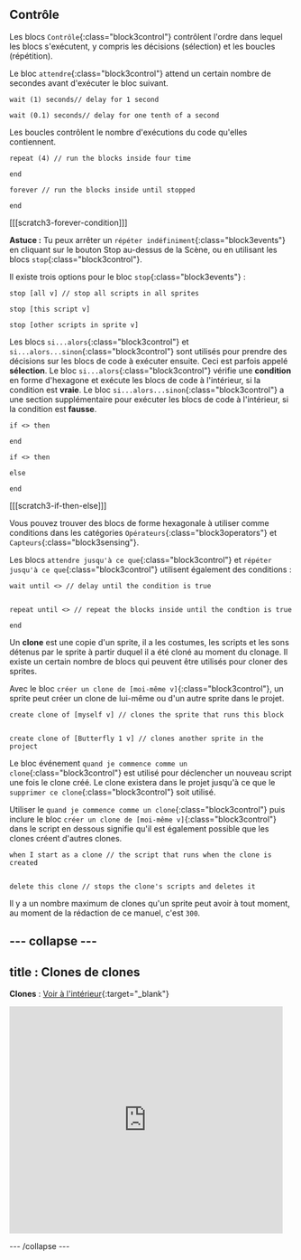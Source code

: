 ## Contrôle

Les blocs `Contrôle`{:class="block3control"} contrôlent l'ordre dans lequel les blocs s'exécutent, y compris les décisions (sélection) et les boucles (répétition).


Le bloc `attendre`{:class="block3control"} attend un certain nombre de secondes avant d'exécuter le bloc suivant.

```blocks3
wait (1) seconds// delay for 1 second

wait (0.1) seconds// delay for one tenth of a second
```

Les boucles contrôlent le nombre d'exécutions du code qu'elles contiennent.

```blocks3
repeat (4) // run the blocks inside four time

end
```

```blocks3
forever // run the blocks inside until stopped

end
```

[[[scratch3-forever-condition]]]

**Astuce :** Tu peux arrêter un `répéter indéfiniment`{:class="block3events"} en cliquant sur le bouton Stop au-dessus de la Scène, ou en utilisant les blocs `stop`{:class="block3control"}.

Il existe trois options pour le bloc `stop`{:class="block3events"} :

```blocks3
stop [all v] // stop all scripts in all sprites

stop [this script v]

stop [other scripts in sprite v]
```

Les blocs `si...alors`{:class="block3control"} et `si...alors...sinon`{:class="block3control"} sont utilisés pour prendre des décisions sur les blocs de code à exécuter ensuite. Ceci est parfois appelé **sélection**. Le bloc `si...alors`{:class="block3control"} vérifie une **condition** en forme d'hexagone et exécute les blocs de code à l'intérieur, si la condition est **vraie**. Le bloc `si...alors...sinon`{:class="block3control"} a une section supplémentaire pour exécuter les blocs de code à l'intérieur, si la condition est **fausse**.

```blocks3
if <> then

end

if <> then

else

end
```

[[[scratch3-if-then-else]]]

Vous pouvez trouver des blocs de forme hexagonale à utiliser comme conditions dans les catégories `Opérateurs`{:class="block3operators"} et `Capteurs`{:class="block3sensing"}.

Les blocs `attendre jusqu'à ce que`{:class="block3control"} et `répéter jusqu'à ce que`{:class="block3control"} utilisent également des conditions :

```blocks3
wait until <> // delay until the condition is true


repeat until <> // repeat the blocks inside until the condtion is true

end
```

Un **clone** est une copie d'un sprite, il a les costumes, les scripts et les sons détenus par le sprite à partir duquel il a été cloné au moment du clonage. Il existe un certain nombre de blocs qui peuvent être utilisés pour cloner des sprites.

Avec le bloc `créer un clone de [moi-même v]`{:class="block3control"}, un sprite peut créer un clone de lui-même ou d'un autre sprite dans le projet.

```blocks3
create clone of [myself v] // clones the sprite that runs this block


create clone of [Butterfly 1 v] // clones another sprite in the project
```

Le bloc événement `quand je commence comme un clone`{:class="block3control"} est utilisé pour déclencher un nouveau script une fois le clone créé. Le clone existera dans le projet jusqu'à ce que le `supprimer ce clone`{:class="block3control"} soit utilisé.

Utiliser le `quand je commence comme un clone`{:class="block3control"} puis inclure le bloc `créer un clone de [moi-même v]`{:class="block3control"} dans le script en dessous signifie qu'il est également possible que les clones créent d'autres clones.

```blocks3
when I start as a clone // the script that runs when the clone is created


delete this clone // stops the clone's scripts and deletes it
```

Il y a un nombre maximum de clones qu'un sprite peut avoir à tout moment, au moment de la rédaction de ce manuel, c'est `300`.

--- collapse ---
---
title : Clones de clones
---

**Clones** : [Voir à l'intérieur](https://scratch.mit.edu/projects/567544298/editor){:target="_blank"}

<div class="scratch-preview">
  <iframe src="https://scratch.mit.edu/projects/567544298/embed" allowtransparency="true" width="485" height="402" frameborder="0" scrolling="no" allowfullscreen></iframe>
</div>

--- /collapse ---

